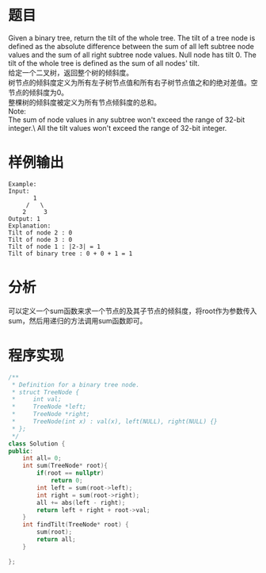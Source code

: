 # 题目
Given a binary tree, return the tilt of the whole tree.
The tilt of a tree node is defined as the absolute difference between the sum of all left subtree node values and the sum of all right subtree node values. Null node has tilt 0.
The tilt of the whole tree is defined as the sum of all nodes' tilt.\
 给定一个二叉树，返回整个树的倾斜度。\
树节点的倾斜度定义为所有左子树节点值和所有右子树节点值之和的绝对差值。空节点的倾斜度为0。\
整棵树的倾斜度被定义为所有节点倾斜度的总和。\
Note: \
The sum of node values in any subtree won't exceed the range of 32-bit integer.\ 
All the tilt values won't exceed the range of 32-bit integer.
# 样例输出
```
Example:
Input: 
       1
     /   \
    2     3
Output: 1
Explanation: 
Tilt of node 2 : 0
Tilt of node 3 : 0
Tilt of node 1 : |2-3| = 1
Tilt of binary tree : 0 + 0 + 1 = 1
```
# 分析
可以定义一个sum函数来求一个节点的及其子节点的倾斜度，将root作为参数传入sum，然后用递归的方法调用sum函数即可。
# 程序实现
```cpp
/**
 * Definition for a binary tree node.
 * struct TreeNode {
 *     int val;
 *     TreeNode *left;
 *     TreeNode *right;
 *     TreeNode(int x) : val(x), left(NULL), right(NULL) {}
 * };
 */
class Solution {
public:
    int all= 0;
    int sum(TreeNode* root){
        if(root == nullptr)
            return 0;
        int left = sum(root->left);
        int right = sum(root->right);
        all += abs(left - right);
        return left + right + root->val;
    }
    int findTilt(TreeNode* root) {
        sum(root);
        return all;
    }
    
};